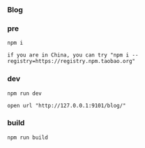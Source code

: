 ### Blog

### pre

    npm i

    if you are in China, you can try "npm i --registry=https://registry.npm.taobao.org"


### dev

    npm run dev

    open url "http://127.0.0.1:9101/blog/"

### build

    npm run build